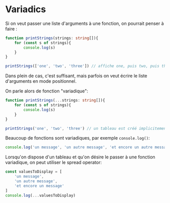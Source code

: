 # Variadics

Si on veut passer une liste d'arguments à une fonction, on pourrait penser à faire :

```ts
function printStrings(strings: string[]){
    for (const s of strings){
        console.log(s)
    }
}

printStrings(['one', 'two', 'three']) // affiche one, puis two, puis three 
```

Dans plein de cas, c'est suffisant, mais parfois on veut écrire le liste d'arguments en mode positionnel.

On parle alors de fonction "variadique":

```ts
function printStrings(...strings: string[]){
    for (const s of strings){
        console.log(s)
    }
}

printStrings('one', 'two', 'three') // un tableau est créé implicitement ici
```

Beaucoup de fonctions sont variadiques, par exemple `console.log()`:

```ts
console.log('un message', 'un autre message', 'et encore un autre message')
```

Lorsqu'on dispose d'un tableau et qu'on désire le passer à une fonction variadique, on peut utiliser le spread operator:

```ts
const valuesToDisplay = [
    'un message',
    'un autre message',
    'et encore un message'
]
console.log(...valuesToDisplay)
```